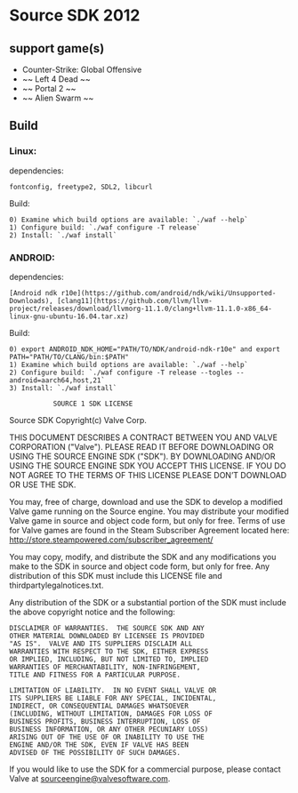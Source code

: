 # Source SDK 2012

## support game(s)
* Counter-Strike: Global Offensive
* ~~ Left 4 Dead ~~
* ~~ Portal 2 ~~
* ~~ Alien Swarm ~~

## Build
### Linux:

dependencies:
```
fontconfig, freetype2, SDL2, libcurl
```
Build:
```
0) Examine which build options are available: `./waf --help`
1) Configure build: `./waf configure -T release`
2) Install: `./waf install`
```

### ANDROID:

dependencies:
```
[Android ndk r10e](https://github.com/android/ndk/wiki/Unsupported-Downloads), [clang11](https://github.com/llvm/llvm-project/releases/download/llvmorg-11.1.0/clang+llvm-11.1.0-x86_64-linux-gnu-ubuntu-16.04.tar.xz)
```
Build:
```
0) export ANDROID_NDK_HOME="PATH/TO/NDK/android-ndk-r10e" and export PATH="PATH/TO/CLANG/bin:$PATH"
1) Examine which build options are available: `./waf --help`
2) Configure build: `./waf configure -T release --togles --android=aarch64,host,21`
3) Install: `./waf install`
```

               SOURCE 1 SDK LICENSE

Source SDK Copyright(c) Valve Corp.  

THIS DOCUMENT DESCRIBES A CONTRACT BETWEEN YOU AND VALVE 
CORPORATION ("Valve").  PLEASE READ IT BEFORE DOWNLOADING OR USING 
THE SOURCE ENGINE SDK ("SDK"). BY DOWNLOADING AND/OR USING THE 
SOURCE ENGINE SDK YOU ACCEPT THIS LICENSE. IF YOU DO NOT AGREE TO 
THE TERMS OF THIS LICENSE PLEASE DON’T DOWNLOAD OR USE THE SDK.  

  You may, free of charge, download and use the SDK to develop a modified Valve game 
running on the Source engine.  You may distribute your modified Valve game in source and 
object code form, but only for free. Terms of use for Valve games are found in the Steam 
Subscriber Agreement located here: http://store.steampowered.com/subscriber_agreement/ 

  You may copy, modify, and distribute the SDK and any modifications you make to the 
SDK in source and object code form, but only for free.  Any distribution of this SDK must 
include this LICENSE file and thirdpartylegalnotices.txt.  
 
  Any distribution of the SDK or a substantial portion of the SDK must include the above 
copyright notice and the following: 

    DISCLAIMER OF WARRANTIES.  THE SOURCE SDK AND ANY 
    OTHER MATERIAL DOWNLOADED BY LICENSEE IS PROVIDED 
    "AS IS".  VALVE AND ITS SUPPLIERS DISCLAIM ALL 
    WARRANTIES WITH RESPECT TO THE SDK, EITHER EXPRESS 
    OR IMPLIED, INCLUDING, BUT NOT LIMITED TO, IMPLIED 
    WARRANTIES OF MERCHANTABILITY, NON-INFRINGEMENT, 
    TITLE AND FITNESS FOR A PARTICULAR PURPOSE.  

    LIMITATION OF LIABILITY.  IN NO EVENT SHALL VALVE OR 
    ITS SUPPLIERS BE LIABLE FOR ANY SPECIAL, INCIDENTAL, 
    INDIRECT, OR CONSEQUENTIAL DAMAGES WHATSOEVER 
    (INCLUDING, WITHOUT LIMITATION, DAMAGES FOR LOSS OF 
    BUSINESS PROFITS, BUSINESS INTERRUPTION, LOSS OF 
    BUSINESS INFORMATION, OR ANY OTHER PECUNIARY LOSS) 
    ARISING OUT OF THE USE OF OR INABILITY TO USE THE 
    ENGINE AND/OR THE SDK, EVEN IF VALVE HAS BEEN 
    ADVISED OF THE POSSIBILITY OF SUCH DAMAGES.  
 
       
If you would like to use the SDK for a commercial purpose, please contact Valve at 
sourceengine@valvesoftware.com.
